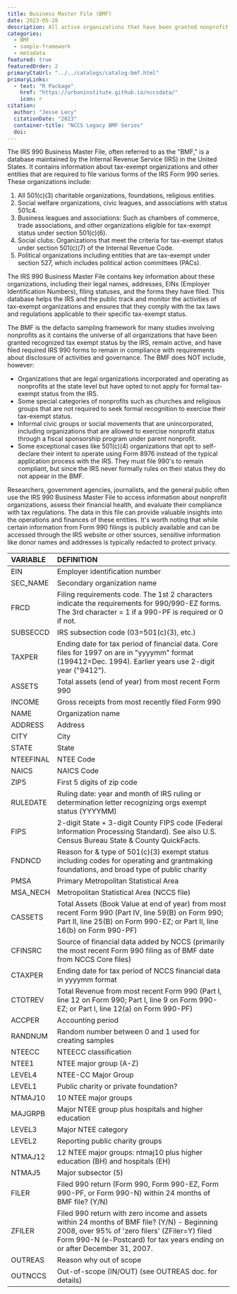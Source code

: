 ```yaml
---
title: Business Master File (BMF)
date: 2023-05-28
description: All active organizations that have been granted nonprofit status by the IRS.
categories:
  - BMF
  - sample-framework
  - metadata
featured: true
featuredOrder: 2
primaryCtaUrl: "../../catalogs/catalog-bmf.html"
primaryLinks:
  - text: "R Package"
    href: "https://urbaninstitute.github.io/nccsdata/"
    icon: r
citation: 
  author: "Jesse Lecy"
  citationDate: "2023"
  container-title: "NCCS Legacy BMF Series"
  doi:
---
```


The IRS 990 Business Master File, often referred to as the "BMF," is a database maintained by the Internal Revenue Service (IRS) in the United States. It contains information about tax-exempt organizations and other entities that are required to file various forms of the IRS Form 990 series. These organizations include:

1. All 501(c)(3) charitable organizations, foundations, religious entities.
2. Social welfare organizations, civic leagues, and associations with status 501c4. 
3. Business leagues and associations: Such as chambers of commerce, trade associations, and other organizations eligible for tax-exempt status under section 501(c)(6).
4. Social clubs: Organizations that meet the criteria for tax-exempt status under section 501(c)(7) of the Internal Revenue Code.
5. Political organizations including entities that are tax-exempt under section 527, which includes political action committees (PACs).

The IRS 990 Business Master File contains key information about these organizations, including their legal names, addresses, EINs (Employer Identification Numbers), filing statuses, and the forms they have filed. This database helps the IRS and the public track and monitor the activities of tax-exempt organizations and ensures that they comply with the tax laws and regulations applicable to their specific tax-exempt status.

The BMF is the defacto sampling framework for many studies involving nonprofits as it contains the universe of all organizations that have been granted recognized tax exempt status by the IRS, remain active, and have filed required IRS 990 forms to remain in compliance with requirements about disclosure of activities and governance. The BMF does NOT include, however: 

* Organizations that are legal organizations incorporated and operating as nonprofits at the state level but have opted to not apply for formal tax-exempt status from the IRS.
* Some special categories of nonprofits such as churches and religious groups that are not required to seek formal recognition to exercise their tax-exempt status.
* Informal civic groups or social movements that are unincorporated, including organizations that are allowed to exercise nonprofit status through a fiscal sponsorship program under parent nonprofit.
* Some exceptional cases like 501(c)(4) organizations that opt to self-declare their intent to operate using Form 8976 instead of the typical application process with the IRS. They must file 990's to remain compliant, but since the IRS never formally rules on their status they do not appear in the BMF. 

Researchers, government agencies, journalists, and the general public often use the IRS 990 Business Master File to access information about nonprofit organizations, assess their financial health, and evaluate their compliance with tax regulations. The data in this file can provide valuable insights into the operations and finances of these entities. It's worth noting that while certain information from Form 990 filings is publicly available and can be accessed through the IRS website or other sources, sensitive information like donor names and addresses is typically redacted to protect privacy.

|VARIABLE  | DEFINITION |
|:---------|:---|
|EIN       |Employer identification number |
|SEC_NAME  |Secondary organization name |
|FRCD      |Filing requirements code. The 1st 2 characters indicate the requirements for 990/990-EZ forms. The 3rd character = 1 if a 990-PF is required or 0 if not. |
|SUBSECCD  |IRS subsection code (03=501(c)(3), etc.) |
|TAXPER    |Ending date for tax period of financial data. Core files for 1997 on are in "yyyymm" format (199412=Dec. 1994). Earlier years use 2-digit year ("9412"). |
|ASSETS    |Total assets (end of year) from most recent Form 990 |
|INCOME    |Gross receipts from most recently filed Form 990 |
|NAME      |Organization name |
|ADDRESS   |Address |
|CITY      |City |
|STATE     |State |
|NTEEFINAL |NTEE Code |
|NAICS     |NAICS Code |
|ZIP5      |First 5 digits of zip code |
|RULEDATE  |Ruling date: year and month of IRS ruling or determination letter recognizing orgs exempt status (YYYYMM) |
|FIPS      |2-digit State + 3-digit County FIPS code (Federal Information Processing Standard). See also U.S. Census Bureau State & County QuickFacts. |
|FNDNCD    |Reason for & type of 501(c)(3) exempt status including codes for operating and grantmaking foundations, and broad type of public charity |
|PMSA      |Primary Metropolitan Statistical Area |
|MSA_NECH  |Metropolitan Statistical Area (NCCS file) |
|CASSETS   |Total Assets (Book Value at end of year) from most recent Form 990 (Part IV, line 59(B) on Form 990; Part II, line 25(B) on Form 990-EZ; or Part II, line 16(b) on Form 990-PF) |
|CFINSRC   |Source of financial data added by NCCS (primarily the most recent Form 990 filing as of BMF date from NCCS Core files) |
|CTAXPER   |Ending date for tax period of NCCS financial data in yyyymm format |
|CTOTREV   |Total Revenue from most recent Form 990 (Part I, line 12 on Form 990; Part I, line 9 on Form 990-EZ; or Part I, line 12(a) on Form 990-PF) |
|ACCPER    |Accounting period |
|RANDNUM   |Random number between 0 and 1 used for creating samples |
|NTEECC    |NTEECC classification |
|NTEE1     |NTEE major group (A-Z) |
|LEVEL4    |NTEE-CC Major Group |
|LEVEL1    |Public charity or private foundation? |
|NTMAJ10   |10 NTEE major groups |
|MAJGRPB   |Major NTEE group plus hospitals and higher education |
|LEVEL3    |Major NTEE category |
|LEVEL2    |Reporting public charity groups |
|NTMAJ12   |12 NTEE major groups: ntmaj10 plus higher education (BH) and hospitals (EH) |
|NTMAJ5    |Major subsector (5) |
|FILER     |Filed 990 return (Form 990, Form 990-EZ, Form 990-PF, or Form 990-N) within 24 months of BMF file? (Y/N) |
|ZFILER    |Filed 990 return with zero income and assets within 24 months of BMF file? (Y/N) - Beginning 2008, over 95% of 'zero filers' (ZFiler=Y) filed Form 990-N (e-Postcard) for tax years ending on or after December 31, 2007. |
|OUTREAS   |Reason why out of scope |
|OUTNCCS   |Out-of-scope (IN/OUT) (see OUTREAS doc. for details) |
